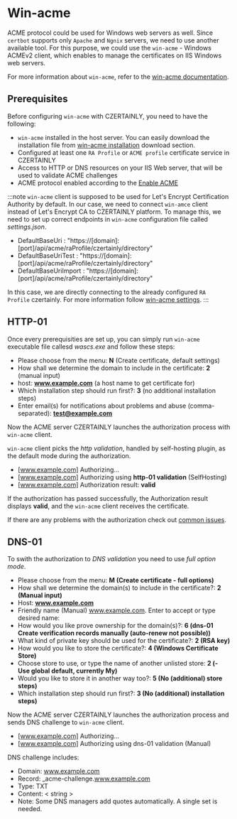 # Win-acme


ACME protocol could be used for Windows web servers as well. Since `certbot` supports only `Apache` and `Ngnix` servers, we need to use another available tool. For this purpose, we could use the `win-acme` - Windows ACMEv2 client, which enables to manage the certificates on IIS Windows web servers. 


For more information about `win-acme`, refer to the [win-acme documentation](https://www.win-acme.com/manual/getting-started).

## Prerequisites

Before configuring `win-acme` with CZERTAINLY, you need to have the following:
- `win-acme` installed in the host server. You can easily download the installation file from [win-acme installation](https://www.win-acme.com) download section. 
- Configured at least one `RA Profile` or `ACME profile` certificate service in CZERTAINLY
- Access to HTTP or DNS resources on your IIS Web server, that will be used to validate ACME challenges
- ACME protocol enabled according to the [Enable ACME](enable-acme)


:::note
`win-acme` client is supposed to be used for Let's Encrypt Certification Authority by default. In our case, we need to connect `win-amce` client instead of Let's Encrypt CA to CZERTAINLY platform. To manage this, we need to set up correct endpoints in `win-acme` configuration file called *settings.json*.

- DefaultBaseUri : "https://[domain]:[port]/api/acme/raProfile/czertainly/directory"
- DefaultBaseUriTest : "https://[domain]:[port]/api/acme/raProfile/czertainly/directory"
- DefaultBaseUriImport : "https://[domain]:[port]/api/acme/raProfile/czertainly/directory"

In this case, we are directly connecting to the already configured `RA Profile` czertainly. 
For more information follow [win-acme settings](https://www.win-acme.com/reference/settings#acme). 
:::


## HTTP-01
Once every prerequisities are set up, you can simply run `win-acme` executable file callesd *wascs.exe* and follow these steps:
- Please choose from the menu: **N** (Create certificate, default settings)
- How shall we determine the domain to include in the certificate: **2** (manual input)
- host: **www.example.com** (a host name to get certificate for)
- Which installation step should run first?: **3** (no additional installation steps)
- Enter email(s) for notifications about problems and abuse (comma-separated): **test@example.com**

Now the ACME server CZERTAINLY launches the authorization process with `win-acme` client. 

`win-acme` client picks the *http validation*, handled by self-hosting plugin, as the default mode during the authorization. 

- [www.example.com] Authorizing...
- [www.example.com] Authorizing using **http-01 validation** (SelfHosting)
- [www.example.com] Authorization result: **valid**

If the authorization has passed successfully, the Authorization result displays **valid**, and the `win-acme` client receives the certificate. 


If there are any problems with the authorization check out [common issues](https://www.win-acme.com/manual/validation-problems). 


## DNS-01
To swith the authorization to *DNS validation* you need to use *full option mode*. 

- Please choose from the menu: **M (Create certificate - full options)**
- How shall we determine the domain(s) to include in the certificate?: **2 (Manual input)**
- Host: **www.example.com**
- Friendly name (Manual) www.example.com. Enter to accept or type desired name: 
- How would you like prove ownership for the domain(s)?: **6 (dns-01 Create verification records manually (auto-renew not possible))**
- What kind of private key should be used for the certificate?: **2 (RSA key)**
- How would you like to store the certificate?: **4 (Windows Certificate Store)**
- Choose store to use, or type the name of another unlisted store: **2 (- Use global default, currently My)**
- Would you like to store it in another way too?: **5 (No (additional) store steps)**
- Which installation step should run first?: **3 (No (additional) installation steps)**

Now the ACME server CZERTAINLY launches the authorization process and sends DNS challenge to `win-acme` client. 
- [www.example.com] Authorizing...
- [www.example.com] Authorizing using dns-01 validation (Manual)

DNS challenge includes: 
- Domain:             www.example.com
- Record:             _acme-challenge.www.example.com
- Type:               TXT
- Content:            < string >
- Note:               Some DNS managers add quotes automatically. A single set
                     is needed.


            




